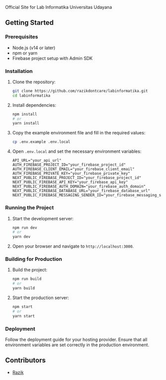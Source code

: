 Official Site for Lab Informatika Universitas Udayana

## Getting Started

### Prerequisites

- Node.js (v14 or later)
- npm or yarn
- Firebase project setup with Admin SDK

### Installation

1. Clone the repository:
   ```sh
   git clone https://github.com/razikdontcare/labinformatika.git
   cd labinformatika
   ```

2. Install dependencies:
   ```sh
   npm install
   # or
   yarn install
   ```

3. Copy the example environment file and fill in the required values:
   ```sh
   cp .env.example .env.local
   ```

4. Open `.env.local` and set the necessary environment variables:
   ```dotenv
   API_URL="your_api_url"
   AUTH_FIREBASE_PROJECT_ID="your_firebase_project_id"
   AUTH_FIREBASE_CLIENT_EMAIL="your_firebase_client_email"
   AUTH_FIREBASE_PRIVATE_KEY="your_firebase_private_key"
   NEXT_PUBLIC_FIREBASE_PROJECT_ID="your_firebase_project_id"
   NEXT_PUBLIC_FIREBASE_API_KEY="your_firebase_api_key"
   NEXT_PUBLIC_FIREBASE_AUTH_DOMAIN="your_firebase_auth_domain"
   NEXT_PUBLIC_FIREBASE_DATABASE_URL="your_firebase_database_url"
   NEXT_PUBLIC_FIREBASE_MESSAGING_SENDER_ID="your_firebase_messaging_sender_id"
   ```

### Running the Project

1. Start the development server:
   ```sh
   npm run dev
   # or
   yarn dev
   ```

2. Open your browser and navigate to `http://localhost:3000`.

### Building for Production

1. Build the project:
   ```sh
   npm run build
   # or
   yarn build
   ```

2. Start the production server:
   ```sh
   npm start
   # or
   yarn start
   ```

### Deployment

Follow the deployment guide for your hosting provider. Ensure that all environment variables are set correctly in the production environment.

## Contributors

- [Razik](https://github.com/razikdontcare)
